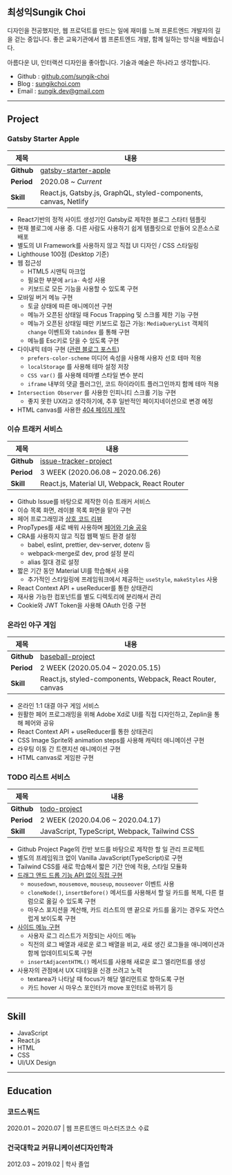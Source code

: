 <section id ="title">

<h1>최성익<span lang="en" id="eng-title">Sungik Choi</span></h1>
<!-- <span id="time">Updated <time datetime="2020-10-26">2020.10.26</time></span> -->

</section>

<section id="introduce">

<p>디자인을 전공했지만, 웹 프로덕트를 만드는 일에 재미를 느껴 프론트엔드 개발자의 길을 걷는 중입니다. 좋은 교육기관에서 웹 프론트엔드 개발, 함께 일하는 방식을 배웠습니다.</p>

<p>아름다운 UI, 인터랙션 디자인을 좋아합니다. 기술과 예술은 하나라고 생각합니다.</p>

- Github : <a href="https://github.com/sungik-choi" target="_blank">github.com/sungik-choi</a>
- Blog : <a href="https://sungikchoi.com" target="_blank">sungikchoi.com</a>
- Email : <a href="mailto:sungik.dev@gmail.com" target="_blank">sungik.dev@gmail.com</a>

</section>

---

<section id="project">

<h2>Project</h2>

<h3>Gatsby Starter Apple</h3>

| 제목       | 내용                                                                                                   |
| ---------- | ------------------------------------------------------------------------------------------------------ |
| **Github** | <a href="https://github.com/sungik-choi/gatsby-starter-apple" target="_blank">gatsby-starter-apple</a> |
| **Period** | 2020.08 ~ *Current*                                                                                    |
| **Skill**  | React.js, Gatsby.js, GraphQL, styled-components, canvas, Netlify                                       |

- React기반의 정적 사이트 생성기인 Gatsby로 제작한 블로그 스타터 템플릿 
- 현재 블로그에 사용 중. 다른 사람도 사용하기 쉽게 템플릿으로 만들어 오픈소스로 배포
- 별도의 UI Framework를 사용하지 않고 직접 UI 디자인 / CSS 스타일링
- Lighthouse 100점 (Desktop 기준)
- 웹 접근성
  - HTML5 시맨틱 마크업
  - 필요한 부분에 `aria-` 속성 사용
  - 키보드로 모든 기능을 사용할 수 있도록 구현
- 모바일 버거 메뉴 구현
  - 토글 상태에 따른 애니메이션 구현
  - 메뉴가 오픈된 상태일 때 Focus Trapping 및 스크롤 제한 기능 구현
  - 메뉴가 오픈된 상태일 때만 키보드로 접근 가능: `MediaQueryList` 객체의 `change` 이벤트와 `tabindex` 를 통해 구현
  - 메뉴를 Esc키로 닫을 수 있도록 구현
- 다이내믹 테마 구현 ([관련 블로그 포스트](https://www.sungikchoi.com/blog/gatsby-dark-mode/))
  - `prefers-color-scheme` 미디어 속성을 사용해 사용자 선호 테마 적용
  - `localStorage` 를 사용해 테마 설정 저장
  - `CSS var()` 를 사용해 테마별 스타일 변수 분리
  - `iframe` 내부의 댓글 플러그인, 코드 하이라이트 플러그인까지 함께 테마 적용
- `Intersection Observer` 를 사용한 인피니티 스크롤 기능 구현
  - 좋지 못한 UX라고 생각하기에, 추후 일반적인 페이지네이션으로 변경 예정
- HTML canvas를 사용한 [404 페이지 제작](https://www.sungikchoi.com/404)

### 이슈 트래커 서비스

| 제목       | 내용                                                                                                     |
| ---------- | -------------------------------------------------------------------------------------------------------- |
| **Github** | <a href="https://github.com/sungik-choi/issue-tracker-project" target="_blank">issue-tracker-project</a> |
| **Period** | 3 WEEK (2020.06.08 ~ 2020.06.26)                                                                         |
| **Skill**  | React.js, Material UI, Webpack, React Router                                                             |

- Github Issue를 바탕으로 제작한 이슈 트래커 서비스
- 이슈 목록 화면, 레이블 목록 화면을 맡아 구현
- 페어 프로그래밍과 [상호 코드 리뷰](https://github.com/codesquad-member-2020/issue-tracker-05/pull/38)
- PropTypes를 새로 배워 사용하며 [페어와 기술 공유](https://github.com/codesquad-member-2020/issue-tracker-05/wiki/%5BFE%5D-PropTypes-%EC%82%AC%EC%9A%A9%ED%95%98%EA%B8%B0)
- CRA를 사용하지 않고 직접 웹팩 빌드 환경 설정
  - babel, eslint, prettier, dev-server, dotenv 등
  - webpack-merge로 dev, prod 설정 분리
  - alias 절대 경로 설정
- 짧은 기간 동안 Material UI를 학습해서 사용
  - 추가적인 스타일링에 프레임워크에서 제공하는 `useStyle`, `makeStyles` 사용
- React Context API + useReducer를 통한 상태관리
- 재사용 가능한 컴포넌트를 별도 디렉토리에 분리해서 관리
- Cookie와 JWT Token을 사용해 OAuth 인증 구현

<!-- ### 숙소예약 서비스

| 제목       | 내용                                                                                                                      |
| ---------- | ------------------------------------------------------------------------------------------------------------------------- |
| **Github** | <a href="https://github.com/sungik-choi/airbnb-project" target="_blank">https://github.com/sungik-choi/airbnb-project</a> |
| **Period** | *3WEEK* (2020.05.18 ~ 2020.06.05)                                                                                         |
| **Skill**  | React.js, Webpack, React Router, styled-components                                                                        |

- 에어비앤비 UI를 바탕으로 제작한 숙소예약 서비스
- 시간을 정해두고 드라이버 & 네비게이터를 바꿔가며 페어 프로그래밍
- CRA를 사용하지 않고 직접 웹팩 빌드 환경 설정
- Context API + useReducer 로 상태관리
-->

### 온라인 야구 게임

| 제목       | 내용                                                                                           |
| ---------- | ---------------------------------------------------------------------------------------------- |
| **Github** | <a href="https://github.com/sungik-choi/baseball-project" target="_blank">baseball-project</a> |
| **Period** | 2 WEEK (2020.05.04 ~ 2020.05.15)                                                               |
| **Skill**  | React.js, styled-components, Webpack, React Router, canvas                                     |

- 온라인 1:1 대결 야구 게임 서비스
- 원활한 페어 프로그래밍을 위해 Adobe Xd로 UI를 직접 디자인하고, Zeplin을 통해 페어와 공유
- React Context API + useReducer를 통한 상태관리
- CSS Image Sprite와 animation steps를 사용해 캐릭터 애니메이션 구현
- 라우팅 이동 간 트랜지션 애니메이션 구현
- HTML canvas로 게임판 구현

### TODO 리스트 서비스

| 제목       | 내용                                                                                   |
| ---------- | -------------------------------------------------------------------------------------- |
| **Github** | <a href="https://github.com/sungik-choi/todo-project" target="_blank">todo-project</a> |
| **Period** | 2 WEEK (2020.04.06 ~ 2020.04.17)                                                       |
| **Skill**  | JavaScript, TypeScript, Webpack, Tailwind CSS                                          |

- Github Project Page의 칸반 보드를 바탕으로 제작한 할 일 관리 프로젝트
- 별도의 프레임워크 없이 Vanilla JavaScript(TypeScript)로 구현
- Tailwind CSS를 새로 학습해서 짧은 기간 안에 적용, 스타일 모듈화
- [드래그 앤드 드롭 기능 API 없이 직접 구현](https://github.com/sungik-choi/todo-project/blob/dev/FE/src/ts/components/dragAndDrop.ts)
  - `mousedown`, `mousemove`, `mouseup`, `mouseover` 이벤트 사용
  - `cloneNode()`, `insertBefore()` 메서드를 사용해서 할 일 카드를 복제, 다른 컬럼으로 옮길 수 있도록 구현
  - 마우스 포지션을 계산해, 카드 리스트의 맨 끝으로 카드를 옮기는 경우도 자연스럽게 보이도록 구현
- [사이드 메뉴 구현](https://github.com/sungik-choi/todo-project/blob/dev/FE/src/ts/components/sidemenu.ts)
  - 사용자 로그 리스트가 저장되는 사이드 메뉴
  - 직전의 로그 배열과 새로운 로그 배열을 비교, 새로 생긴 로그들을 애니메이션과 함께 업데이트되도록 구현
  - `insertAdjacentHTML()` 메서드를 사용해 새로운 로그 엘리먼트를 생성
- 사용자의 관점에서 UX 디테일을 신경 쓰려고 노력
  - textarea가 나타날 때 focus가 해당 엘리먼트로 향하도록 구현
  - 카드 hover 시 마우스 포인터가 move 포인터로 바뀌기 등

</section>

---

<section id="skill">

<h2>Skill</h2>

- JavaScript
- React.js
- HTML
- CSS
- UI/UX Design

</section>

---

<section id="education">

<h2>Education</h2>

### 코드스쿼드

2020.01 ~ 2020.07 | 웹 프론트엔드 마스터즈코스 수료

### 건국대학교 커뮤니케이션디자인학과

2012.03 ~ 2019.02 | 학사 졸업

</section>
